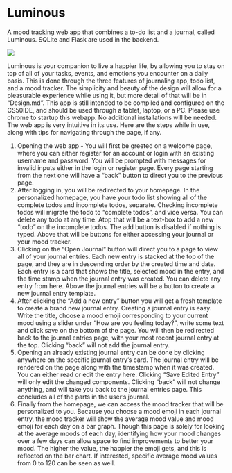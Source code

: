 # Luminous
A mood tracking web app that combines a to-do list and a journal, called Luminous. SQLite and Flask are used in the backend.

![](https://github.com/EisakuDanielTanaka/todolist-webapp/blob/main/app.jpg)

Luminous is your companion to live a happier life, by allowing you to stay on top of all of your tasks, events, and emotions you encounter on a daily basis. This is done through the three features of journaling app, todo list, and a mood tracker. The simplicity and beauty of the design will allow for a pleasurable experience while using it, but more detail of that will be in “Design.md”.
This app is still intended to be compiled and configured on the CS50IDE, and should be used through a tablet, laptop, or a PC. Please use chrome to startup this webapp. No additional installations will be needed. The web app is very intuitive in its use. Here are the steps while in use, along with tips for navigating through the page, if any.

1. Opening the web app - You will first be greeted on a welcome page, where you can either register for an account or login with an existing username and password. You will be prompted with messages for invalid inputs either in the login or register page. Every page starting from the next one will have a “back” button to direct you to the previous page.
2. After logging in, you will be redirected to your homepage. In the personalized homepage, you have your todo list showing all of the complete todos and incomplete todos, separate. Checking incomplete todos will migrate the todo to “complete todos”, and vice versa. You can delete any todo at any time. Atop that will be a text-box to add a new “todo” on the incomplete todos. The add button is disabled if nothing is typed.
   Above that will be buttons for either accessing your journal or your mood tracker.
3. Clicking on the “Open Journal” button will direct you to a page to view all of your journal entries. Each new entry is stacked at the top of the page, and they are in descending order by the created time and date. Each entry is a card that shows the title, selected mood in the entry, and the time stamp when the journal entry was created. You can delete any entry from here.
   Above the journal entries will be a button to create a new journal entry template.
4. After clicking the “Add a new entry” button you will get a fresh template to create a brand new journal entry. Creating a journal entry is easy. Write the title, choose a mood emoji corresponding to your current mood using a slider under “How are you feeling today?”, write some text and click save on the bottom of the page. You will then be redirected back to the journal entries page, with your most recent journal entry at the top. Clicking “back” will not add the journal entry.
5. Opening an already existing journal entry can be done by clicking anywhere on the specific journal entry’s card. The journal entry will be rendered on the page along with the timestamp when it was created. You can either read or edit the entry here. Clicking “Save Edited Entry” will only edit the changed components. Clicking “back” will not change anything, and will take you back to the journal entries page.
   This concludes all of the parts in the user’s journal.
6. Finally from the homepage, we can access the mood tracker that will be personalized to you. Because you choose a mood emoji in each journal entry, the mood tracker will show the average mood value and mood emoji for each day on a bar graph. Though this page is solely for looking at the average moods of each day, identifying how your mood changes over a few days can allow space to find improvements to better your mood.
   The higher the value, the happier the emoji gets, and this is reflected on the bar chart. If interested, specific average mood values from 0 to 120 can be seen as well.
